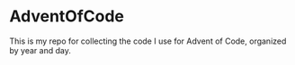 # AdventOfCode

This is my repo for collecting the code I use for Advent of Code, organized by year and day.